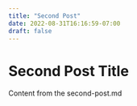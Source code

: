 ```yaml
---
title: "Second Post"
date: 2022-08-31T16:16:59-07:00
draft: false
---
```


# Second Post Title
Content from the second-post.md